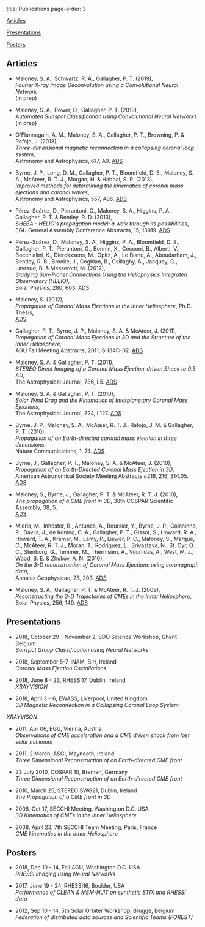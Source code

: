 title: Publications
page-order: 3

[Articles](#articles)

[Presentations](#presentations)

[Posters](#posters)


## <a name="articles">Articles</a>

* Maloney, S. A., Schwartz, R. A., Gallagher, P. T. (2019),  
*Fourier X-ray Image Deconvolution using a Convolutional Neural Network*  
(in prep)

* Maloney, S. A., Power, D., Gallagher, P. T. (2019),  
*Automated Sunspot Classification using Convolutional Neural Networks*  
(in prep)

* O'Flannagain, A. M., Maloney, S. A., Gallagher, P. T., Browning, P. & Refojo, J.
(2018),  
*Three-dimensional magnetic reconnection in a collapsing coronal loop
system*,  
Astronomy and Astrophysics, 617, A9.
[ADS](https://ui.adsabs.harvard.edu/\#abs/2018A&A...617A...9O)

* Byrne, J. P., Long, D. M., Gallagher, P. T., Bloomfield, D. S., Maloney, S. A.,
McAteer, R. T. J., Morgan, H. & Habbal, S. R. (2013),  
*Improved methods for
determining the kinematics of coronal mass ejections and coronal waves*,  
Astronomy and Astrophysics, 557, A96.
[ADS](https://ui.adsabs.harvard.edu/\#abs/2013A&A...557A..96B)

* Pérez-Suárez, D., Pierantoni, G., Maloney, S. A., Higgins, P. A., Gallagher, P.
T. & Bentley, R. D. (2013),  
*SHEBA - HELIO's propagation model: a walk through
its possibilities*,  
EGU General Assembly Conference Abstracts, 15, 13919.
[ADS](https://ui.adsabs.harvard.edu/\#abs/2013EGUGA..1513919P)

* Pérez-Suárez, D., Maloney, S. A., Higgins, P. A., Bloomfield, D. S., Gallagher,
P. T., Pierantoni, G., Bonnin, X., Cecconi, B., Alberti, V., Bocchialini, K.,
Dierckxsens, M., Opitz, A., Le Blanc, A., Aboudarham, J., Bentley, R. B.,
Brooke, J., Coghlan, B., Csillaghy, A., Jacquey, C., Lavraud, B. & Messerotti,
M. (2012),  
*Studying Sun-Planet Connections Using the Heliophysics Integrated
Observatory (HELIO)*,  
Solar Physics, 280, 603.
[ADS](https://ui.adsabs.harvard.edu/\#abs/2012SoPh..280..603P)

* Maloney, S. (2012),  
*Propagation of Coronal Mass Ejections in the Inner
Heliosphere*, Ph.D. Thesis,  
[ADS](https://ui.adsabs.harvard.edu/\#abs/2012PhDT........22M)

* Gallagher, P. T., Byrne, J. P., Maloney, S. A. & McAteer, J. (2011),  
*Propagation of Coronal Mass Ejections in 3D and the Structure of the Inner
Heliosphere*,  
AGU Fall Meeting Abstracts, 2011, SH34C-02. [ADS](https://ui.adsabs.harvard.edu/\#abs/2011AGUFMSH34C..02G)

* Maloney, S. A. & Gallagher, P. T. (2011),  
*STEREO Direct Imaging of a Coronal Mass Ejection-driven Shock to 0.5 AU*,  
The Astrophysical Journal, 736, L5. [ADS](https://ui.adsabs.harvard.edu/\#abs/2011ApJ...736L...5M)

* Maloney, S. A. & Gallagher, P. T. (2010),  
*Solar Wind Drag and the Kinematics of Interplanetary Coronal Mass Ejections*,  
The Astrophysical Journal, 724, L127. [ADS](https://ui.adsabs.harvard.edu/\#abs/2010ApJ...724L.127M)

* Byrne, J. P., Maloney, S. A., McAteer, R. T. J., Refojo, J. M. & Gallagher, P.
T. (2010),  
*Propagation of an Earth-directed coronal mass ejection in three
dimensions*,  
Nature Communications, 1, 74. [ADS](https://ui.adsabs.harvard.edu/\#abs/2010NatCo...1E..74B)

* Byrne, J., Gallagher, P. T., Maloney, S. A. & McAteer, J. (2010),  
*Propagation of an Earth-Directed Coronal Mass Ejection in 3D*,  
American Astronomical Society Meeting Abstracts #216, 216, 314.05. [ADS](https://ui.adsabs.harvard.edu/\#abs/2010AAS...21631405B)

* Maloney, S., Byrne, J., Gallagher, P. T. & McAteer, R. T. J. (2010),  
*The propagation of a CME front in 3D*,  38th COSPAR Scientific Assembly, 38, 5.  
[ADS](https://ui.adsabs.harvard.edu/\#abs/2010cosp...38.1867M)

* Mierla, M., Inhester, B., Antunes, A., Boursier, Y., Byrne, J. P., Colaninno,
R., Davila, J., de Koning, C. A., Gallagher, P. T., Gissot, S., Howard, R. A.,
Howard, T. A., Kramar, M., Lamy, P., Liewer, P. C., Maloney, S., Marqué, C.,
McAteer, R. T. J., Moran, T., Rodriguez, L., Srivastava, N., St. Cyr, O. C.,
Stenborg, G., Temmer, M., Thernisien, A., Vourlidas, A., West, M. J., Wood, B.
E. & Zhukov, A. N. (2010),  
*On the 3-D reconstruction of Coronal Mass Ejections
using coronagraph data*,  
Annales Geophysicae, 28, 203.
[ADS](https://ui.adsabs.harvard.edu/\#abs/2010AnGeo..28..203M)

* Maloney, S. A., Gallagher, P. T. & McAteer, R. T. J. (2009),  
*Reconstructing the
3-D Trajectories of CMEs in the Inner Heliosphere*,  
Solar Physics, 256, 149.
[ADS](https://ui.adsabs.harvard.edu/\#abs/2009SoPh..256..149M)

## <a name="presentations">Presentations</a>

* 2018, October 29 - November 2, SDO Science Workshop, Ghent Belgium  
*Sunspot Group Classification using Neural Networks*	

* 2018, September 5-7, INAM, Birr, Ireland  
*Coronal Mass Ejection Osciallations*

* 2018, June 8 - 23, RHESSI17, Dublin, Ireland  
*XRAYVISION*

* 2018, April 3 – 6, EWASS, Liverpool, United Kingdom  
*3D Magnetic Reconnection in a Collapsing Coronal Loop System*   

*XRAYVISON*

* 2011, Apr 06, EGU, Vienna, Austria  
*Observations of CME acceleration and a CME driven shock from last solar minimum*

* 2011, 2 March, ASGI, Maynooth, Ireland  
*Three Dimensional Reconstruction of an Earth-directed CME front*

* 23 July 2010, COSPAR 10, Bremen, Germany  
*Three Dimensional Reconstruction of an Earth-directed CME front*

* 2010, March 25, STEREO SWG21, Dublin, Ireland  
*The Propagation of a CME front in 3D*

* 2008, Oct 17, SECCHI Meeting, Washington D.C. USA  
*3D Kinematics of CMEs in the Inner Heliosphere*

* 2008, April 23, 7th SECCHI Team Meeting, Paris, France  
*CME kinematics in the Inner Heliosphere*

## <a name="posters">Posters</a>

* 2018, Dec 10 - 14, Fall AGU, Washington D.C. USA  
*RHESSI Imaging using Neural Networks*

* 2017, June 19 - 24, RHESSI16, Boulder, USA  
*Performance of CLEAN & MEM-NJIT on synthetic STIX and RHESSI data* 

* 2012, Sep 10 - 14, 5th Solar Orbiter Workshop, Brugge, Belgium  
*Federation of distributed data sources and Scientific Teams (FOREST)*




